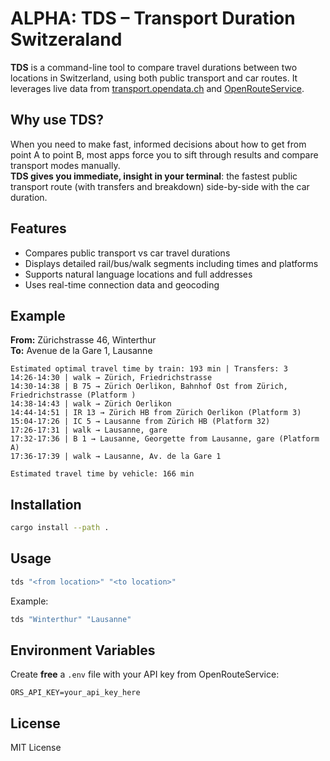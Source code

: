 # ALPHA: TDS – Transport Duration Switzeraland

**TDS** is a command-line tool to compare travel durations between two locations in Switzerland, using both public transport and car routes. It leverages live data from [transport.opendata.ch](https://transport.opendata.ch) and [OpenRouteService](https://openrouteservice.org).

## Why use TDS?

When you need to make fast, informed decisions about how to get from point A to point B, most apps force you to sift through results and compare transport modes manually.  
**TDS gives you immediate, insight in your terminal**: the fastest public transport route (with transfers and breakdown) side-by-side with the car duration.

## Features

- Compares public transport vs car travel durations
- Displays detailed rail/bus/walk segments including times and platforms
- Supports natural language locations and full addresses
- Uses real-time connection data and geocoding

## Example

**From:** Zürichstrasse 46, Winterthur  
**To:** Avenue de la Gare 1, Lausanne

```
Estimated optimal travel time by train: 193 min | Transfers: 3
14:26-14:30 | walk → Zürich, Friedrichstrasse
14:30-14:38 | B 75 → Zürich Oerlikon, Bahnhof Ost from Zürich, Friedrichstrasse (Platform )
14:38-14:43 | walk → Zürich Oerlikon
14:44-14:51 | IR 13 → Zürich HB from Zürich Oerlikon (Platform 3)
15:04-17:26 | IC 5 → Lausanne from Zürich HB (Platform 32)
17:26-17:31 | walk → Lausanne, gare
17:32-17:36 | B 1 → Lausanne, Georgette from Lausanne, gare (Platform A)
17:36-17:39 | walk → Lausanne, Av. de la Gare 1

Estimated travel time by vehicle: 166 min
```

## Installation

```sh
cargo install --path .
```

## Usage

```sh
tds "<from location>" "<to location>"
```

Example:

```sh
tds "Winterthur" "Lausanne"
```

## Environment Variables

Create **free** a `.env` file with your API key from OpenRouteService:

```
ORS_API_KEY=your_api_key_here
```

## License

MIT License

